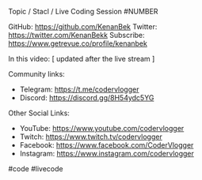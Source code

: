 Topic / Stacl / Live Coding Session #NUMBER

GitHub: https://github.com/KenanBek
Twitter: https://twitter.com/KenanBekk
Subscribe: https://www.getrevue.co/profile/kenanbek​

In this video:
[ updated after the live stream ]

Community links:
- Telegram: https://t.me/codervlogger​
- Discord: https://discord.gg/8H54ydc5YG​

Other Social Links:
- YouTube: https://www.youtube.com/codervlogger
- Twitch: https://www.twitch.tv/codervlogger
- Facebook: https://www.facebook.com/CoderVlogger
- Instagram: https://www.instagram.com/codervlogger

#code #livecode
